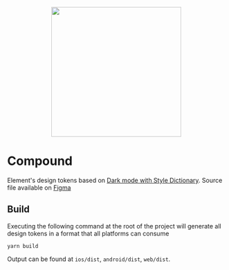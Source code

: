 <p align="center"><img src="https://element.io/images/logo-ele-secondary.svg" width="300" /></p>

# Compound

Element's design tokens based on [Dark mode with Style Dictionary](https://dbanks.design/blog/dark-mode-with-style-dictionary). Source file available on [Figma](https://www.figma.com/file/X4XTH9iS2KGJ2wFKDqkyed/Compound?node-id=557%3A0)

## Build 

Executing the following command at the root of the project will generate all design tokens in a format that all platforms can consume

```
yarn build
```

Output can be found at `ios/dist`, `android/dist`, `web/dist`.
